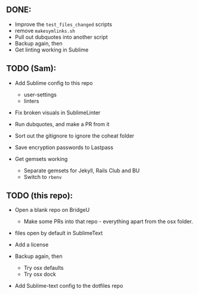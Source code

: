 ## DONE:
- Improve the `test_files_changed` scripts
- remove `makesymlinks.sh`
- Pull out dubquotes into another script
- Backup again, then
- Get linting working in Sublime

## TODO (Sam):
- Add Sublime config to this repo
    + user-settings
    + linters
- Fix broken visuals in SublimeLinter

- Run dubquotes, and make a PR from it
- Sort out the gitignore to ignore the coheat folder
- Save encryption passwords to Lastpass

- Get gemsets working
    + Separate gemsets for Jekyll, Rails Club and BU
    + Switch to `rbenv`

## TODO (this repo):
- Open a blank repo on BridgeU
  + Make some PRs into that repo - everything apart from the osx folder.

- files open by default in SublimeText
- Add a license
- Backup again, then
  + Try osx defaults
  + Try osx dock
- Add Sublime-text config to the dotfiles repo
